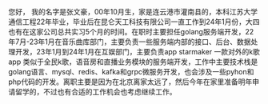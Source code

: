 您好， 我的名字是张文豪，00年10月生，家是连云港市灌南县的，本科江苏大学通信工程22年毕业，毕业后在昆仑天工科技有限公司一直工作到24年1月份，大四也有在这家公司总共实习5个月的时间。在职时主要担任golang服务端开发，22年7月-23年1月在音乐曲库部门，主要负责一些服务端内部的接口、后台、数据处理开发，23年1月到24年1月在互娱部门，主要负责app starmaker 一款对外的k歌app 类似于全民k歌，语音房和直播业务模块的服务端开发，工作中主要技术栈是golang语言、mysql、redis、kafka和grpc微服务开发，也会涉及一些pyhon和php代码的开发。离职主要是因为在北京离家太远了，然后今年在家里准备明年申请留学的，不过也有合适的工作机会也考虑继续工作。

